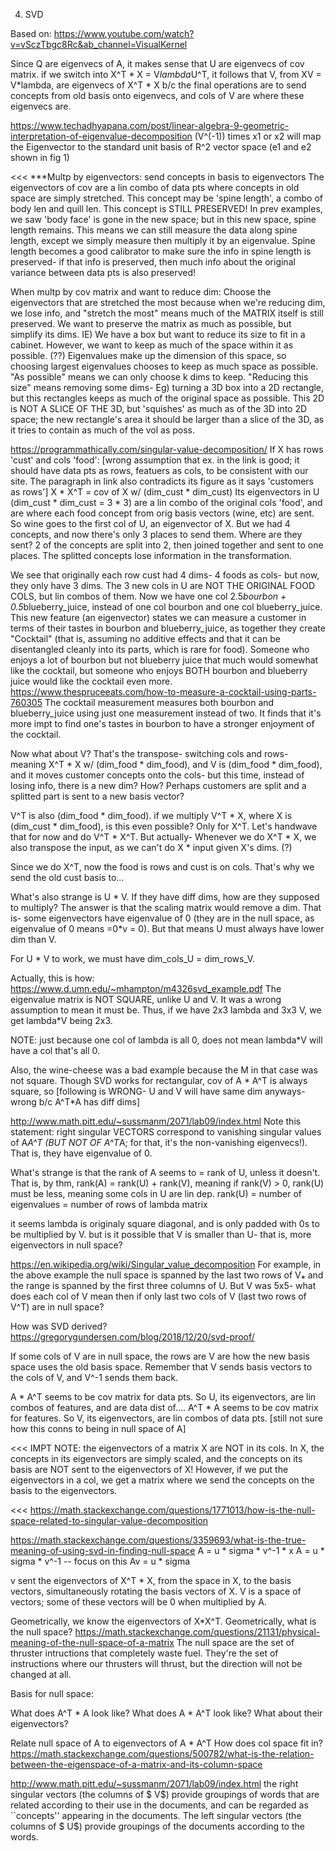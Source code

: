 4. SVD

Based on:
https://www.youtube.com/watch?v=vSczTbgc8Rc&ab_channel=VisualKernel

Since Q are eigenvecs of A, it makes sense that U are eigenvecs of cov matrix. if we switch into X^T * X = V*lambda*U^T, it follows that V, from XV = V*lambda, are eigenvecs of X^T * X b/c the final operations are to send concepts from old basis onto eigenvecs, and cols of V are where these eigenvecs are.

https://www.techadhyapana.com/post/linear-algebra-9-geometric-interpretation-of-eigenvalue-decomposition
(V^(-1)) times x1 or x2 will map the Eigenvector to the standard unit basis of R^2 vector space (e1 and e2 shown in fig 1)

<<<
***Multp by eigenvectors: send concepts in basis to eigenvectors
The eigenvectors of cov are a lin combo of data pts where concepts in old space are simply stretched. This concept may be 'spine length', a combo of body len and quill len. This concept is STILL PRESERVED! In prev examples, we saw 'body face' is gone in the new space; but in this new space, spine length remains. This means we can still measure the data along spine length, except we simply measure then multiply it by an eigenvalue. Spine length becomes a good calibrator to make sure the info in spine length is preserved- if that info is preserved, then much info about the original variance between data pts is also preserved!

When multp by cov matrix and want to reduce dim:
Choose the eigenvectors that are stretched the most because when we're reducing dim, we lose info, and "stretch the most" means much of the MATRIX itself is still preserved. We want to preserve the matrix as much as possible, but simplify its dims. IE) We have a box but want to reduce its size to fit in a cabinet. However, we want to keep as much of the space within it as possible. (??) Eigenvalues make up the dimension of this space, so choosing largest eigenvalues chooses to keep as much space as possible. "As possible" means we can only choose k dims to keep. "Reducing this size" means removing some dims- Eg) turning a 3D box into a 2D rectangle, but this rectangles keeps as much of the original space as possible. This 2D is NOT A SLICE OF THE 3D, but 'squishes' as much as of the 3D into 2D space; the new rectangle's area it should be larger than a slice of the 3D, as it tries to contain as much of the vol as poss.

https://programmathically.com/singular-value-decomposition/
If X has rows 'cust' and cols 'food': 
[wrong assumption that ex. in the link is good; it should have data pts as rows, featuers as cols, to be consistent with our site. The paragraph in link also contradicts its figure as it says 'customers as rows']
X * X^T = cov of X w/ (dim_cust * dim_cust)
Its eigenvectors in U (dim_cust * dim_cust = 3 * 3) are a lin combo of the original cols 'food', and are where each food concept from orig basis vectors (wine, etc) are sent. So wine goes to the first col of U, an eigenvector of X. But we had 4 concepts, and now there's only 3 places to send them. Where are they sent? 2 of the concepts are split into 2, then joined together and sent to one places. The splitted concepts lose information in the transformation.

We see that originally each row cust had 4 dims- 4 foods as cols- but now, they only have 3 dims. The 3 new cols in U are NOT THE ORIGINAL FOOD COLS, but lin combos of them. Now we have one col 2.5*bourbon + 0.5*blueberry_juice, instead of one col bourbon and one col blueberry_juice. This new feature (an eigenvector) states we can measure a customer in terms of their tastes in bourbon and blueberry_juice, as together they create "Cocktail" (that is, assuming no additive effects and that it can be disentangled cleanly into its parts, which is rare for food). Someone who enjoys a lot of bourbon but not blueberry juice that much would somewhat like the cocktail, but someone who enjoys BOTH bourbon and blueberry juice would like the cocktail even more. 
    https://www.thespruceeats.com/how-to-measure-a-cocktail-using-parts-760305
The cocktail measurement measures both bourbon and blueberry_juice using just one measurement instead of two. It finds that it's more impt to find one's tastes in bourbon to have a stronger enjoyment of the cocktail.

Now what about V? That's the transpose- switching cols and rows- meaning X^T * X w/ (dim_food * dim_food), and V is (dim_food * dim_food), and it moves customer concepts onto the cols- but this time, instead of losing info, there is a new dim? How? Perhaps customers are split and a splitted part is sent to a new basis vector?

V^T is also (dim_food * dim_food). if we multiply V^T * X, where X is (dim_cust * dim_food), is this even possible? Only for X^T. Let's handwave that for now and do V^T * X^T. 
But actually- Whenever we do X^T * X, we also transpose the input, as we can't do X * input given X's dims. (?)

Since we do X^T, now the food is rows and cust is on cols. That's why we send the old cust basis to...

What's also strange is U * V. If they have diff dims, how are they supposed to multiply? The answer is that the scaling matrix would remove a dim. That is- some eigenvectors have eigenvalue of 0 (they are in the null space, as eigenvalue of 0 means =0*v = 0). But that means U must always have lower dim than V.

For U * V to work, we must have dim_cols_U = dim_rows_V. 

Actually, this is how:
https://www.d.umn.edu/~mhampton/m4326svd_example.pdf
The eigenvalue matrix is NOT SQUARE, unlike U and V. It was a wrong assumption to mean it must be. Thus, if we have 2x3 lambda and 3x3 V, we get lambda*V being 2x3. 

NOTE: just because one col of lambda is all 0, does not mean lambda*V will have a col that's all 0.

Also, the wine-cheese was a bad example because the M in that case was not square. Though SVD works for rectangular, cov of A * A^T is always square, so [following is WRONG- U and V will have same dim anyways- wrong b/c A^T*A has diff dims]

http://www.math.pitt.edu/~sussmanm/2071/lab09/index.html
Note this statement: right singular VECTORS correspond to vanishing singular values of A*A^T (BUT NOT OF A^T*A; for that, it's the non-vanishing eigenvecs!). That is, they have eigenvalue of 0. 

What's strange is that the rank of A seems to = rank of U, unless it doesn't. That is, by thm, rank(A) = rank(U) + rank(V), meaning if rank(V) > 0, rank(U) must be less, meaning some cols in U are lin dep. 
rank(U) = number of eigenvalues = number of rows of lambda matrix

it seems lambda is originaly square diagonal, and is only padded with 0s to be multiplied by V. but is it possible that V is smaller than U- that is, more eigenvectors in null space?

https://en.wikipedia.org/wiki/Singular_value_decomposition
For example, in the above example the null space is spanned by the last two rows of V⁎ and the range is spanned by the first three columns of U.
But V was 5x5- what does each col of V mean then if only last two cols of V (last two rows of V^T) are in null space?

How was SVD derived? 
https://gregorygundersen.com/blog/2018/12/20/svd-proof/

If some cols of V are in null space, the rows are V are how the new basis space uses the old basis space. Remember that V sends basis vectors to the cols of V, and V^-1 sends them back.

A * A^T seems to be cov matrix for data pts. So U, its eigenvectors, are lin combos of features, and are data dist of....
A^T * A seems to be cov matrix for features. So V, its eigenvectors, are lin combos of data pts. [still not sure how this conns to being in null space of A]

<<<
IMPT NOTE: the eigenvectors of a matrix X are NOT in its cols. In X, the concepts in its eigenvectors are simply scaled, and the concepts on its basis are NOT sent to the eigenvectors of X! However, if we put the eigenvectors in a col, we get a matrix where we send the concepts on the basis to the eigenvectors.

<<<
https://math.stackexchange.com/questions/1771013/how-is-the-null-space-related-to-singular-value-decomposition

https://math.stackexchange.com/questions/3359693/what-is-the-true-meaning-of-using-svd-in-finding-null-space
A = u * sigma * v^-1 * x
A = u * sigma * v^-1  -- focus on this
Av = u * sigma

v sent the eigenvectors of X^T * X, from the space in X, to the basis vectors, simultaneously rotating the basis vectors of X. V is a space of vectors; some of these vectors will be 0 when multiplied by A. 

Geometrically, we know the eigenvectors of X*X^T. Geometrically, what is the null space?
https://math.stackexchange.com/questions/21131/physical-meaning-of-the-null-space-of-a-matrix
The null space are the set of thruster intructions that completely waste fuel. They're the set of instructions where our thrusters will thrust, but the direction will not be changed at all.

Basis for null space:

What does A^T * A look like? What does A * A^T look like? What about their eigenvectors?

Relate null space of A to eigenvectors of A * A^T
How does col space fit in?
https://math.stackexchange.com/questions/500782/what-is-the-relation-between-the-eigenspace-of-a-matrix-and-its-column-space

http://www.math.pitt.edu/~sussmanm/2071/lab09/index.html
the right singular vectors (the columns of $ V$) provide groupings of words that are related according to their use in the documents, and can be regarded as ``concepts'' appearing in the documents. The left singular vectors (the columns of $ U$) provide groupings of the documents according to the words.